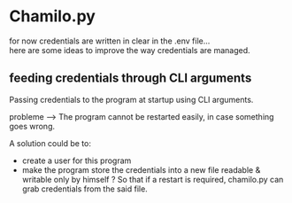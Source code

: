# Chamilo.py
for now credentials are written in clear in the .env file...
<br/>here are some ideas to improve the way credentials are managed.

## feeding credentials through CLI arguments
Passing credentials to the program at startup using CLI arguments.

probleme --> The program cannot be restarted easily, in case something goes wrong.<br/>

A solution could be to:
* create a user for this program
* make the program store the credentials into a new file readable & writable only by himself ?
So that if a restart is required, chamilo.py can grab credentials from the said file.